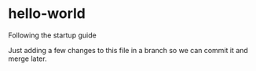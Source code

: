 # hello-world
Following the startup guide

Just adding a few changes to this file in a branch so we can commit it and merge later.
